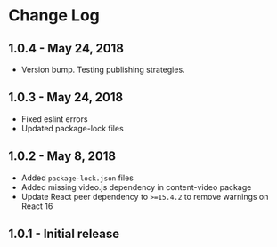 # Change Log

## 1.0.4 - May 24, 2018

- Version bump. Testing publishing strategies.

## 1.0.3 - May 24, 2018

- Fixed eslint errors
- Updated package-lock files

## 1.0.2 - May 8, 2018

- Added `package-lock.json` files
- Added missing video.js dependency in content-video package
- Update React peer dependency to `>=15.4.2` to remove warnings on React 16

## 1.0.1 - Initial release
